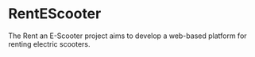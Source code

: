 # RentEScooter
The Rent an E-Scooter project aims to develop a web-based platform for renting electric scooters.
